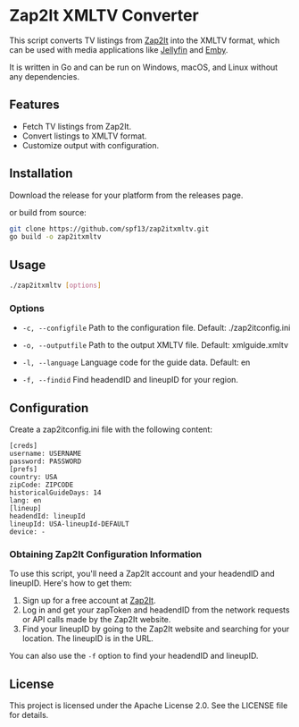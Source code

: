 # Zap2It XMLTV Converter
This script converts TV listings from [Zap2It](https://tvschedule.zap2it.com/) into the XMLTV format, which can be used with media applications like [Jellyfin](https://jellyfin.org/) and [Emby](https://emby.media/).

It is written in Go and can be run on Windows, macOS, and Linux without any dependencies.

## Features

- Fetch TV listings from Zap2It.
- Convert listings to XMLTV format.
- Customize output with configuration.

## Installation
Download the release for your platform from the releases page.

or build from source:

```bash
git clone https://github.com/spf13/zap2itxmltv.git
go build -o zap2itxmltv
```

## Usage

```bash
./zap2itxmltv [options]
```

### Options
 * `-c, --configfile`
   Path to the configuration file. Default: ./zap2itconfig.ini

 * `-o, --outputfile`
   Path to the output XMLTV file. Default: xmlguide.xmltv

 * `-l, --language`
   Language code for the guide data. Default: en

*  `-f, --findid`
   Find headendID and lineupID for your region.

## Configuration

Create a zap2itconfig.ini file with the following content:

```
[creds]
username: USERNAME
password: PASSWORD
[prefs]
country: USA
zipCode: ZIPCODE
historicalGuideDays: 14
lang: en
[lineup]
headendId: lineupId
lineupId: USA-lineupId-DEFAULT
device: - 
```

### Obtaining Zap2It Configuration Information
To use this script, you'll need a Zap2It account and your headendID and lineupID. Here's how to get them:


1. Sign up for a free account at [Zap2It](https://tvschedule.zap2it.com/).
2. Log in and get your zapToken and headendID from the network requests or API calls made by the Zap2It website.
3. Find your lineupID by going to the Zap2It website and searching for your location. The lineupID is in the URL.

You can also use the `-f` option to find your headendID and lineupID.


## License
This project is licensed under the Apache License 2.0. See the LICENSE file for details.
